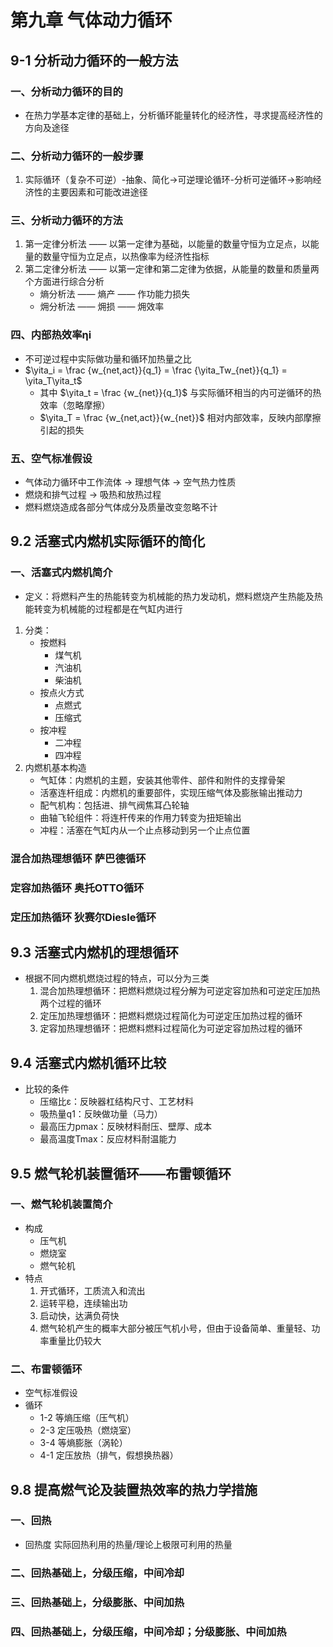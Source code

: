 # 第九章 气体动力循环
## 9-1 分析动力循环的一般方法
### 一、分析动力循环的目的
- 在热力学基本定律的基础上，分析循环能量转化的经济性，寻求提高经济性的方向及途径
### 二、分析动力循环的一般步骤
1. 实际循环（复杂不可逆）-抽象、简化->可逆理论循环-分析可逆循环->影响经济性的主要因素和可能改进途径
### 三、分析动力循环的方法
1. 第一定律分析法 —— 以第一定律为基础，以能量的数量守恒为立足点，以能量的数量守恒为立足点，以热像率为经济性指标
2. 第二定律分析法 —— 以第一定律和第二定律为依据，从能量的数量和质量两个方面进行综合分析
	- 熵分析法 —— 熵产 —— 作功能力损失
	- 㶲分析法 —— 㶲损 —— 㶲效率
### 四、内部热效率ηi
- 不可逆过程中实际做功量和循环加热量之比
-  $\yita_i = \frac {w_{net,act}}{q_1} = \frac {\yita_Tw_{net}}{q_1} = \yita_T\yita_t$
	- 其中 $\yita_t = \frac {w_{net}}{q_1}$ 与实际循环相当的内可逆循环的热效率（忽略摩擦）
	-  $\yita_T = \frac {w_{net,act}}{w_{net}}$ 相对内部效率，反映内部摩擦引起的损失 
### 五、空气标准假设
- 气体动力循环中工作流体 -> 理想气体 -> 空气热力性质
- 燃烧和排气过程 -> 吸热和放热过程
- 燃料燃烧造成各部分气体成分及质量改变忽略不计
## 9.2 活塞式内燃机实际循环的简化
### 一、活塞式内燃机简介
- 定义：将燃料产生的热能转变为机械能的热力发动机，燃料燃烧产生热能及热能转变为机械能的过程都是在气缸内进行
1. 分类：
	- 按燃料
		- 煤气机
		- 汽油机
		- 柴油机
	- 按点火方式
		- 点燃式
		- 压缩式
	- 按冲程
		- 二冲程
		- 四冲程
2. 内燃机基本构造
	- 气缸体：内燃机的主题，安装其他零件、部件和附件的支撑骨架
	- 活塞连杆组成：内燃机的重要部件，实现压缩气体及膨胀输出推动力
	- 配气机构：包括进、排气阀焦耳凸轮轴
	- 曲轴飞轮组件：将连杆传来的作用力转变为扭矩输出
	- 冲程：活塞在气缸内从一个止点移动到另一个止点位置
### 混合加热理想循环 萨巴德循环
### 定容加热循环 奥托OTTO循环
### 定压加热循环 狄赛尔Diesle循环
## 9.3 活塞式内燃机的理想循环
- 根据不同内燃机燃烧过程的特点，可以分为三类
	1. 混合加热理想循环：把燃料燃烧过程分解为可逆定容加热和可逆定压加热两个过程的循环
	2. 定压加热理想循环：把燃料燃烧过程简化为可逆定压加热过程的循环
	3. 定容加热理想循环：把燃料燃料过程简化为可逆定容加热过程的循环
## 9.4 活塞式内燃机循环比较
- 比较的条件
	- 压缩比ε：反映器杠结构尺寸、工艺材料
	- 吸热量q1：反映做功量（马力）
	- 最高压力pmax：反映材料耐压、壁厚、成本
	- 最高温度Tmax：反应材料耐温能力
## 9.5 燃气轮机装置循环——布雷顿循环
### 一、燃气轮机装置简介
- 构成
	- 压气机
	- 燃烧室
	- 燃气轮机
- 特点
	1. 开式循环，工质流入和流出
	2. 运转平稳，连续输出功
	3. 启动快，达满负荷快
	4. 燃气轮机产生的概率大部分被压气机小号，但由于设备简单、重量轻、功率重量比仍较大
### 二、布雷顿循环
- 空气标准假设
- 循环
	- 1-2 等熵压缩（压气机）
	- 2-3 定压吸热（燃烧室）
	- 3-4 等熵膨胀（涡轮）
	- 4-1 定压放热（排气，假想换热器）
## 9.8 提高燃气论及装置热效率的热力学措施
### 一、回热
- 回热度 实际回热利用的热量/理论上极限可利用的热量
### 二、回热基础上，分级压缩，中间冷却
### 三、回热基础上，分级膨胀、中间加热
### 四、回热基础上，分级压缩，中间冷却；分级膨胀、中间加热

